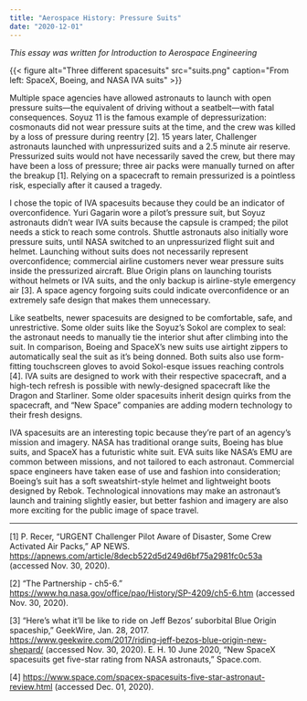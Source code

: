 ```yaml
---
title: "Aerospace History: Pressure Suits"
date: "2020-12-01"
---
```

*This essay was written for Introduction to Aerospace Engineering*

{{< figure alt="Three different spacesuits" src="suits.png" caption="From left: SpaceX, Boeing, and NASA IVA suits" >}}

Multiple space agencies have allowed astronauts to launch with open pressure suits—the equivalent of driving without a seatbelt—with fatal consequences. Soyuz 11 is the famous example of depressurization: cosmonauts did not wear pressure suits at the time, and the crew was killed by a loss of pressure during reentry [2]. 15 years later, Challenger astronauts launched with unpressurized suits and a 2.5 minute air reserve. Pressurized suits would not have necessarily saved the crew, but there may have been a loss of pressure; three air packs were manually turned on after the breakup [1]. Relying on a spacecraft to remain pressurized is a pointless risk, especially after it caused a tragedy. 

I chose the topic of IVA spacesuits because they could be an indicator of overconfidence. Yuri Gagarin wore a pilot’s pressure suit, but Soyuz astronauts didn’t wear IVA suits because the capsule is cramped; the pilot needs a stick to reach some controls. Shuttle astronauts also initially wore pressure suits, until NASA switched to an unpressurized flight suit and helmet. Launching without suits does not necessarily represent overconfidence; commercial airline customers never wear pressure suits inside the pressurized aircraft. Blue Origin plans on launching tourists without helmets or IVA suits, and the only backup is airline-style emergency air [3]. A space agency forgoing suits could indicate overconfidence or an extremely safe design that makes them unnecessary. 

Like seatbelts, newer spacesuits are designed to be comfortable, safe, and unrestrictive. Some older suits like the Soyuz’s Sokol are complex to seal: the astronaut needs to manually tie the interior shut after climbing into the suit. In comparison, Boeing and SpaceX’s new suits use airtight zippers to automatically seal the suit as it’s being donned. Both suits also use form-fitting touchscreen gloves to avoid Sokol-esque issues reaching controls [4]. IVA suits are designed to work with their respective spacecraft, and a high-tech refresh is possible with newly-designed spacecraft like the Dragon and Starliner. Some older spacesuits inherit design quirks from the spacecraft, and “New Space” companies are adding modern technology to their fresh designs. 

IVA spacesuits are an interesting topic because they’re part of an agency’s mission and imagery. NASA has traditional orange suits, Boeing has blue suits, and SpaceX has a futuristic 
white suit. EVA suits like NASA’s EMU are common between missions, and not tailored to each astronaut. Commercial space engineers have taken ease of use and fashion into consideration; Boeing’s suit has a soft sweatshirt-style helmet and lightweight boots designed by Rebok. Technological innovations may make an astronaut’s launch and training slightly easier, but better fashion and imagery are also more exciting for the public image of space travel. 

---

[1]	P. Recer, “URGENT Challenger Pilot Aware of Disaster, Some Crew Activated Air Packs,” AP NEWS. https://apnews.com/article/8decb522d5d249d6bf75a2981fc0c53a (accessed Nov. 30, 2020).

[2]	“The Partnership - ch5-6.”
https://www.hq.nasa.gov/office/pao/History/SP-4209/ch5-6.htm (accessed Nov. 30, 	2020).

[3]	“Here’s what it’ll be like to ride on Jeff Bezos’ suborbital Blue Origin spaceship,” GeekWire, Jan. 28, 2017.
https://www.geekwire.com/2017/riding-jeff-bezos-blue-origin-new-shepard/ (accessed 	Nov. 30, 2020).
E. H. 10 June 2020, “New SpaceX spacesuits get five-star rating from NASA astronauts,” Space.com.

[4]	https://www.space.com/spacex-spacesuits-five-star-astronaut-review.html (accessed Dec. 	01, 2020).
